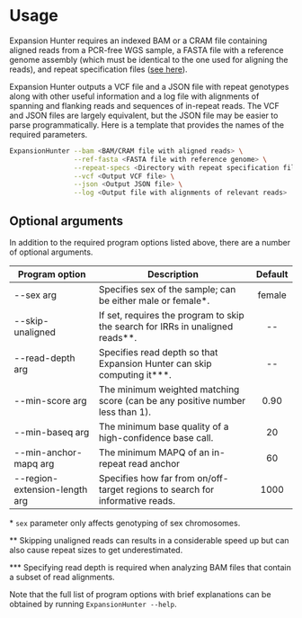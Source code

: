 # Usage

Expansion Hunter requires an indexed BAM or a CRAM file containing aligned reads from a PCR-free WGS sample, a FASTA
file with a reference genome assembly (which must be identical to the one used for aligning the reads), and repeat
specification files ([see here](Inputs)).

Expansion Hunter outputs a VCF file and a JSON file with repeat genotypes along with other useful information and a log
file with alignments of spanning and flanking reads and sequences of in-repeat reads. The VCF and JSON files are largely
equivalent, but the JSON file may be easier to parse programmatically. Here is a template that provides the names of the
required parameters.

```bash
ExpansionHunter --bam <BAM/CRAM file with aligned reads> \
                --ref-fasta <FASTA file with reference genome> \
                --repeat-specs <Directory with repeat specification files> \
                --vcf <Output VCF file> \
                --json <Output JSON file> \
                --log <Output file with alignments of relevant reads>
```

Optional arguments
------------------

In addition to the required program options listed above, there are a number of optional arguments.

| Program option  | Description  | Default |
|-----------------|--------------|:-------:|
| --sex arg | Specifies sex of the sample; can be either male or female*. | female |
| --skip-unaligned | If set, requires the program to skip the search for IRRs in unaligned reads**. | -- |
| --read-depth arg | Specifies read depth so that Expansion Hunter can skip computing it***. | -- |
| --min-score arg | The minimum weighted matching score (can be any positive number less than 1). | 0.90 |
| --min-baseq arg | The minimum base quality of a high-confidence base call. | 20 |
| --min-anchor-mapq arg | The minimum MAPQ of an in-repeat read anchor | 60 |
| --region-extension-length arg | Specifies how far from on/off-target regions to search for informative reads. | 1000 |

\* `sex` parameter only affects genotyping of sex chromosomes.

\** Skipping unaligned reads can results in a considerable speed up but can also cause repeat sizes to get
underestimated.

\*** Specifying read depth is required when analyzing BAM files that contain a subset of read alignments.

Note that the full list of program options with brief explanations can be obtained by running `ExpansionHunter --help`.